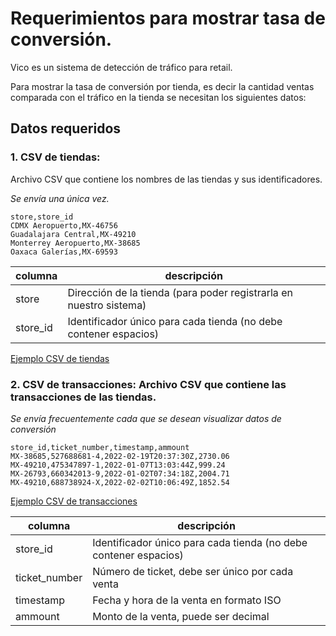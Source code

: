 # Requerimientos para mostrar tasa de conversión.

Vico es un sistema de detección de tráfico para retail.

Para mostrar la tasa de conversión por tienda, es decir la cantidad ventas comparada con el tráfico en la tienda se necesitan los siguientes datos:

## Datos requeridos

### 1. CSV de tiendas:

Archivo CSV que contiene los nombres de las tiendas y sus identificadores.

*Se envía una única vez.*

```csv
store,store_id
CDMX Aeropuerto,MX-46756
Guadalajara Central,MX-49210
Monterrey Aeropuerto,MX-38685
Oaxaca Galerías,MX-69593
```

| columna | descripción |
| --- | --- |
| store | Dirección de la tienda (para poder registrarla en nuestro sistema)  |
| store_id | Identificador único para cada tienda (no debe contener espacios) |

[Ejemplo CSV de tiendas](../blob/main/stores.csv)

### 2. CSV de transacciones: Archivo CSV que contiene las transacciones de las tiendas.

*Se envía frecuentemente cada que se desean visualizar datos de conversión*

```csv
store_id,ticket_number,timestamp,ammount
MX-38685,527688681-4,2022-02-19T20:37:30Z,2730.06
MX-49210,475347897-1,2022-01-07T13:03:44Z,999.24
MX-26793,660342013-9,2022-01-02T07:34:18Z,2004.71
MX-49210,688738924-X,2022-02-02T10:06:49Z,1852.54
```

[Ejemplo CSV de transacciones](../blob/main/transactions.csv)

| columna | descripción |
| --- | --- |
| store_id | Identificador único para cada tienda (no debe contener espacios) |
| ticket_number | Número de ticket, debe ser único por cada venta |
| timestamp | Fecha y hora de la venta en formato ISO |
| ammount | Monto de la venta, puede ser decimal |

